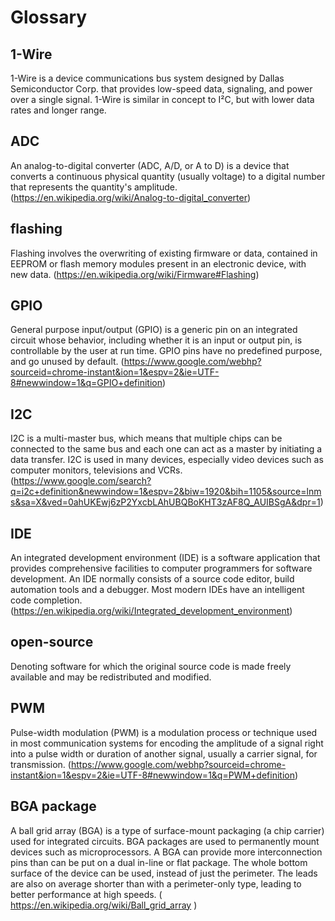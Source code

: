 # Glossary

## 1-Wire

1-Wire is a device communications bus system designed by Dallas Semiconductor Corp. that provides low-speed data, signaling, and power over a single signal. 1-Wire is similar in concept to I²C, but with lower data rates and longer range.

## ADC

An analog-to-digital converter (ADC, A/D, or A to D) is a device that converts a continuous physical quantity (usually voltage) to a digital number that represents the quantity's amplitude. (https://en.wikipedia.org/wiki/Analog-to-digital_converter)

## flashing

Flashing involves the overwriting of existing firmware or data, contained in EEPROM or flash memory modules present in an electronic device, with new data. (https://en.wikipedia.org/wiki/Firmware#Flashing)

## GPIO

General purpose input/output (GPIO) is a generic pin on an integrated circuit whose behavior, including whether it is an input or output pin, is controllable by the user at run time. GPIO pins have no predefined purpose, and go unused by default. (https://www.google.com/webhp?sourceid=chrome-instant&ion=1&espv=2&ie=UTF-8#newwindow=1&q=GPIO+definition)

## I2C

I2C is a multi-master bus, which means that multiple chips can be connected to the same bus and each one can act as a master by initiating a data transfer. I2C is used in many devices, especially video devices such as computer monitors, televisions and VCRs. (https://www.google.com/search?q=i2c+definition&newwindow=1&espv=2&biw=1920&bih=1105&source=lnms&sa=X&ved=0ahUKEwj6zP2YxcbLAhUBQBoKHT3zAF8Q_AUIBSgA&dpr=1)

## IDE

An integrated development environment (IDE) is a software application that provides comprehensive facilities to computer programmers for software development. An IDE normally consists of a source code editor, build automation tools and a debugger. Most modern IDEs have an intelligent code completion. (https://en.wikipedia.org/wiki/Integrated_development_environment)

## open-source

Denoting software for which the original source code is made freely available and may be redistributed and modified.

## PWM

Pulse-width modulation (PWM) is a modulation process or technique used in most communication systems for encoding the amplitude of a signal right into a pulse width or duration of another signal, usually a carrier signal, for transmission. (https://www.google.com/webhp?sourceid=chrome-instant&ion=1&espv=2&ie=UTF-8#newwindow=1&q=PWM+definition)

## BGA package

A ball grid array (BGA) is a type of surface-mount packaging (a chip carrier) used for integrated circuits. BGA packages are used to permanently mount devices such as microprocessors. A BGA can provide more interconnection pins than can be put on a dual in-line or flat package. The whole bottom surface of the device can be used, instead of just the perimeter. The leads are also on average shorter than with a perimeter-only type, leading to better performance at high speeds. ( https://en.wikipedia.org/wiki/Ball_grid_array )